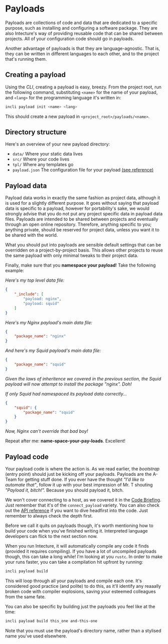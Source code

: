 # Payloads

Payloads are collections of code and data that are dedicated to a specific purpose, such as installing and configuring a software package. They are also Intecture's way of providing reusable code that can be shared between projects. All of your configuration code should go in payloads.

Another advantage of payloads is that they are language-agnostic. That is, they can be written in different languages to each other, and to the project that's running them.

## Creating a payload

Using the _CLI_, creating a payload is easy, breezy. From the project root, run the following command, substituting `<name>` for the name of your payload, and `<lang>` for the programming language it's written in:

```bash
incli payload init <name> <lang>
```

This should create a new payload in `<project_root>/payloads/<name>`.

## Directory structure

Here's an overview of your new payload directory:

- `data/` Where your static data lives
- `src/` Where your code lives
- `tpl/` Where any templates go
- `payload.json` The configuration file for your payload [(see reference)](ch05-05-02-reference-projects-payload.html)

## Payload data

Payload data works in exactly the same fashion as project data, although it is used for a slightly different purpose. It goes without saying that payload data is specific to a payload, however for portability's sake, we would strongly advise that you do not put any project specific data in payload data files. Payloads are intended to be shared between projects and eventually through an open online repository. Therefore, anything specific to you; anything private, should be reserved for project data, unless you want it to be shared with the world.

What you should put into payloads are sensible default settings that can be overridden on a project-by-project basis. This allows other projects to reuse the same payload with only minimal tweaks to their project data.

Finally, make sure that you **namespace your payload**! Take the following example:

_Here's my top level data file:_

```json
{
    "_include": [
        "payload: nginx",
        "payload: squid"
    ]
}
```

_Here's my Nginx payload's main data file:_
```json
{
    "package_name": "nginx"
}
```

_And here's my Squid payload's main data file:_
```json
{
    "package_name": "squid"
}
```

_Given the laws of inheritence we covered in the previous section, the Squid payload will now attempt to install the package "nginx". Doh!_

_If only Squid had namespaced its payload data correctly..._

```json
{
    "squid": {
        "package_name": "squid"
    }
}
```

_Now, Nginx can't override that bad boy!_

Repeat after me: **name-space-your-pay-loads**. Excellent!

## Payload code

Your payload code is where the action is. As we read earlier, the _bootstrap_ (entry point) should just be kicking off your payloads. Payloads are the A-Team for getting stuff done. If you ever have the thought _"I'd like to automate that"_, follow it up with your best impression of Mr. T shouting _"Payload it, bitch!"._ Because you should payload it, bitch.

We won't cover connecting to a host, as we covered it in the [Code Briefing](ch02-code-briefing.html). Just remember that it's of the `connect_payload` variety. You can also check out the [API reference](ch05-02-reference-api.html) if you want to dive headfirst into the code. Just remember to always check the depth first.

Before we call it quits on payloads though, it's worth mentioning how to build your code when you've finished writing it. Interpreted language developers can flick to the next section now.

When you run Intecture, it will automatically compile any code it finds (provided it requires compiling). If you have a lot of uncompiled payloads though, this can take a long while! I'm looking at you `rustc`. In order to make your runs faster, you can take a compilation hit upfront by running:

```bash
incli payload build
```

This will loop through all your payloads and compile each one. It's considered good practice (and polite) to do this, as it'll identify any reaaally broken code with compiler explosions, saving your esteemed colleagues from the same fate.

You can also be specific by building just the payloads you feel like at the time:

```bash
incli payload build this_one and-this-one
```

Note that you must use the payload's directory name, rather than a stylised name you've used elsewhere.

